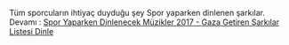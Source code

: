 Tüm sporcuların ihtiyaç duyduğu şey Spor yaparken dinlenen şarkılar.
Devamı : <a href="http://www.modasarkilar.com/2016/09/2017sporsarkilarilistesidinle.html">Spor Yaparken Dinlenecek Müzikler 2017 - Gaza Getiren Şarkılar Listesi Dinle</a>
